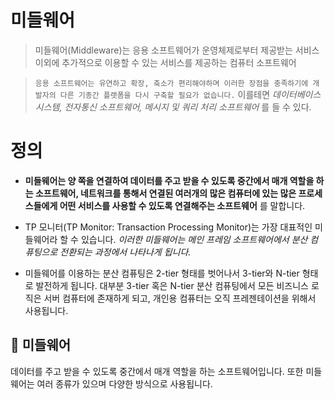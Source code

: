 # 미들웨어 

> 미들웨어(Middleware)는 응용 소프트웨어가 운영체제로부터 제공받는 서비스 이외에 추가적으로 이용할 수 있는 서비스를 제공하는 컴퓨터 소프트웨어

> ``응용 소프트웨어는 유연하고 확장, 축소가 편리해야하며 이러한 장점을 충족하기에 개발자의 다른 기종간 플랫폼을 다시 구축할 필요가 없습니다.`` 이를테면 _데이터베이스 시스템, 전자통신 소프트웨어, 메시지 및 쿼리 처리 소프트웨어_ 를 들 수 있다.

# 정의

- __미들웨어는 양 쪽을 연결하여 데이터를 주고 받을 수 있도록 중간에서 매개 역할을 하는 소프트웨어, 네트워크를 통해서 연결된 여러개의 많은 컴퓨터에 있는 많은 프로세스들에게 어떤 서비스를 사용할 수 있도록 연결해주는 소프트웨어__ 를 말합니다.

- TP 모니터(TP Monitor: Transaction Processing Monitor)는 가장 대표적인 미들웨어라 할 수 있습니다. _이러한 미들웨어는 메인 프레임 소프트웨어에서 분산 컴퓨팅으로 전환되는 과정에서 나타나게 됩니다._
- 미들웨어를 이용하는 분산 컴퓨팅은 2-tier 형태를 벗어나서 3-tier와 N-tier 형태로 발전하게 됩니다. 대부분 3-tier 혹은 N-tier 분산 컴퓨팅에서 모든 비즈니스 로직은 서버 컴퓨터에 존재하게 되고, 개인용 컴퓨터는 오직 프레젠테이션을 위해서 사용됩니다.


## 📝 미들웨어

  데이터를 주고 받을 수 있도록 중간에서 매개 역할을 하는 소프트웨어입니다.
  또한 미들웨어는 여러 종류가 있으며 다양한 방식으로 사용됩니다.
